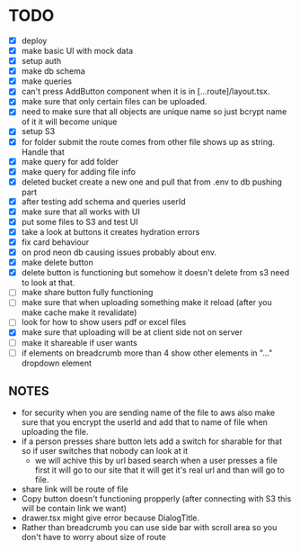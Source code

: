# TODO

- [x] deploy
- [x] make basic UI with mock data
- [x] setup auth
- [x] make db schema
- [x] make queries
- [x] can't press AddButton component when it is in [...route]/layout.tsx.
- [x] make sure that only certain files can be uploaded.
- [x] need to make sure that all objects are unique name so just bcrypt name of it it will become unique
- [x] setup S3
- [x] for folder submit the route comes from other file shows up as string. Handle that
- [x] make query for add folder
- [x] make query for adding file info
- [x] deleted bucket create a new one and pull that from .env to db pushing part
- [x] after testing add schema and queries userId
- [x] make sure that all works with UI
- [x] put some files to S3 and test UI
- [x] take a look at buttons it creates hydration errors
- [x] fix card behaviour
- [x] on prod neon db causing issues probably about env.
- [x] make delete button
- [x] delete button is functioning but somehow it doesn't delete from s3 need to look at that.
- [ ] make share button fully functioning
- [ ] make sure that when uploading something make it reload (after you make cache make it revalidate)
- [ ] look for how to show users pdf or excel files
- [x] make sure that uploading will be at client side not on server
- [ ] make it shareable if user wants
- [ ] if elements on breadcrumb more than 4 show other elements in "..." dropdown element

## NOTES

- for security when you are sending name of the file to aws also make sure that you encrypt the userId and add that to name of file when uploading the file.
- if a person presses share button lets add a switch for sharable for that so if user switches that nobody can look at it
    - we will achive this by url based search when a user presses a file first it will go to our site that it will get it's real url and than will go to file.
- share link will be route of file
- Copy button doesn't functioning propperly (after connecting with S3 this will be contain link we want)
- drawer.tsx might give error because DialogTitle.
- Rather than breadcrumb you can use side bar with scroll area so you don't have to worry about size of route

